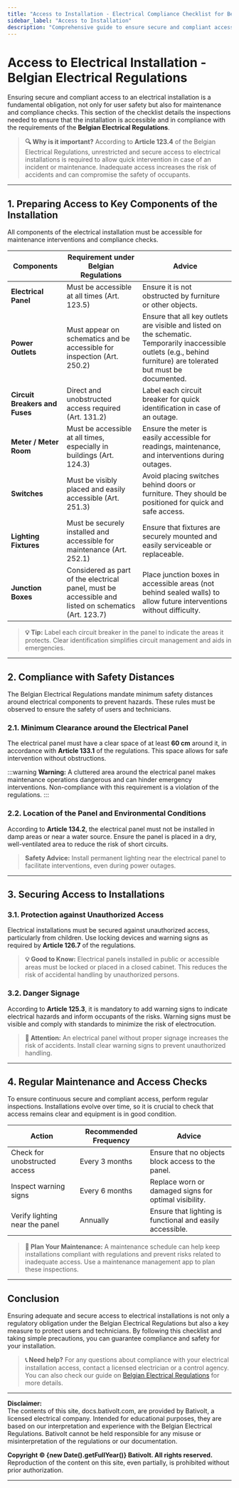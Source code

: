 ```yaml
---
title: "Access to Installation - Electrical Compliance Checklist for Belgian Regulations"
sidebar_label: "Access to Installation"
description: "Comprehensive guide to ensure secure and compliant access to your electrical installation. Follow our compliance checklist for Belgian Electrical Regulations to optimize the safety and accessibility of your installations in Belgium."
---
```


# Access to Electrical Installation - Belgian Electrical Regulations

Ensuring secure and compliant access to an electrical installation is a fundamental obligation, not only for user safety but also for maintenance and compliance checks. This section of the checklist details the inspections needed to ensure that the installation is accessible and in compliance with the requirements of the **Belgian Electrical Regulations**.

> **🔍 Why is it important?** According to **Article 123.4** of the Belgian Electrical Regulations, unrestricted and secure access to electrical installations is required to allow quick intervention in case of an incident or maintenance. Inadequate access increases the risk of accidents and can compromise the safety of occupants.

---

## 1. Preparing Access to Key Components of the Installation

All components of the electrical installation must be accessible for maintenance interventions and compliance checks.

| **Components**            | **Requirement under Belgian Regulations**           | **Advice** |
|---------------------------|-----------------------------------------------------|------------|
| **Electrical Panel**      | Must be accessible at all times (Art. 123.5)        | Ensure it is not obstructed by furniture or other objects. |
| **Power Outlets**         | Must appear on schematics and be accessible for inspection (Art. 250.2) | Ensure that all key outlets are visible and listed on the schematic. Temporarily inaccessible outlets (e.g., behind furniture) are tolerated but must be documented. |
| **Circuit Breakers and Fuses** | Direct and unobstructed access required (Art. 131.2) | Label each circuit breaker for quick identification in case of an outage. |
| **Meter / Meter Room**    | Must be accessible at all times, especially in buildings (Art. 124.3) | Ensure the meter is easily accessible for readings, maintenance, and interventions during outages. |
| **Switches**              | Must be visibly placed and easily accessible (Art. 251.3) | Avoid placing switches behind doors or furniture. They should be positioned for quick and safe access. |
| **Lighting Fixtures**     | Must be securely installed and accessible for maintenance (Art. 252.1) | Ensure that fixtures are securely mounted and easily serviceable or replaceable. |
| **Junction Boxes**        | Considered as part of the electrical panel, must be accessible and listed on schematics (Art. 123.7) | Place junction boxes in accessible areas (not behind sealed walls) to allow future interventions without difficulty. |

> **💡 Tip:** Label each circuit breaker in the panel to indicate the areas it protects. Clear identification simplifies circuit management and aids in emergencies.

---

## 2. Compliance with Safety Distances

The Belgian Electrical Regulations mandate minimum safety distances around electrical components to prevent hazards. These rules must be observed to ensure the safety of users and technicians.

### 2.1. Minimum Clearance around the Electrical Panel

The electrical panel must have a clear space of at least **60 cm** around it, in accordance with **Article 133.1** of the regulations. This space allows for safe intervention without obstructions.

:::warning
**Warning:** A cluttered area around the electrical panel makes maintenance operations dangerous and can hinder emergency interventions. Non-compliance with this requirement is a violation of the regulations.
:::

### 2.2. Location of the Panel and Environmental Conditions

According to **Article 134.2**, the electrical panel must not be installed in damp areas or near a water source. Ensure the panel is placed in a dry, well-ventilated area to reduce the risk of short circuits.

> **Safety Advice:** Install permanent lighting near the electrical panel to facilitate interventions, even during power outages.

---

## 3. Securing Access to Installations

### 3.1. Protection against Unauthorized Access

Electrical installations must be secured against unauthorized access, particularly from children. Use locking devices and warning signs as required by **Article 126.7** of the regulations.

> **💡 Good to Know:** Electrical panels installed in public or accessible areas must be locked or placed in a closed cabinet. This reduces the risk of accidental handling by unauthorized persons.

### 3.2. Danger Signage

According to **Article 125.3**, it is mandatory to add warning signs to indicate electrical hazards and inform occupants of the risks. Warning signs must be visible and comply with standards to minimize the risk of electrocution.

> **📢 Attention:** An electrical panel without proper signage increases the risk of accidents. Install clear warning signs to prevent unauthorized handling.

---

## 4. Regular Maintenance and Access Checks

To ensure continuous secure and compliant access, perform regular inspections. Installations evolve over time, so it is crucial to check that access remains clear and equipment is in good condition.

| **Action**                          | **Recommended Frequency**   | **Advice** |
|-------------------------------------|-----------------------------|------------|
| Check for unobstructed access       | Every 3 months              | Ensure that no objects block access to the panel. |
| Inspect warning signs               | Every 6 months              | Replace worn or damaged signs for optimal visibility. |
| Verify lighting near the panel      | Annually                    | Ensure that lighting is functional and easily accessible. |

> **📅 Plan Your Maintenance:** A maintenance schedule can help keep installations compliant with regulations and prevent risks related to inadequate access. Use a maintenance management app to plan these inspections.

---

## Conclusion

Ensuring adequate and secure access to electrical installations is not only a regulatory obligation under the Belgian Electrical Regulations but also a key measure to protect users and technicians. By following this checklist and taking simple precautions, you can guarantee compliance and safety for your installation.

> **📞 Need help?** For any questions about compliance with your electrical installation access, contact a licensed electrician or a control agency. You can also check our guide on [Belgian Electrical Regulations](https://docs.bativolt.com/en/checklist/introduction) for more details.

---

**Disclaimer:**  
The contents of this site, docs.bativolt.com, are provided by Bativolt, a licensed electrical company. Intended for educational purposes, they are based on our interpretation and experience with the Belgian Electrical Regulations. Bativolt cannot be held responsible for any misuse or misinterpretation of the regulations or our documentation.

**Copyright © {new Date().getFullYear()} Bativolt. All rights reserved.**  
Reproduction of the content on this site, even partially, is prohibited without prior authorization.

---

